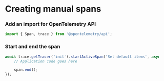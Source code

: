 # Creating manual spans

### Add an import for OpenTelemetry API
```typescript
import { Span, trace } from '@opentelemetry/api';
```

### Start and end the span

```typescript
await trace.getTracer('init').startActiveSpan('Set default items', async (span: Span): Promise<void> => {
    // Application code goes here

    span.end();
});
```

